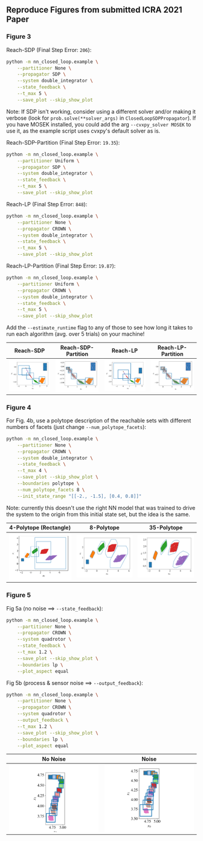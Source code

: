 ## Reproduce Figures from submitted ICRA 2021 Paper

### Figure 3

Reach-SDP (Final Step Error: `206`):
```bash
python -m nn_closed_loop.example \
	--partitioner None \
	--propagator SDP \
	--system double_integrator \
	--state_feedback \
	--t_max 5 \
	--save_plot --skip_show_plot
```
Note: If SDP isn't working, consider using a different solver and/or making it verbose (look for `prob.solve(**solver_args)` in `ClosedLoopSDPPropagator`). If you have MOSEK installed, you could add the arg `--cvxpy_solver MOSEK` to use it, as the example script uses cvxpy's default solver as is.

Reach-SDP-Partition (Final Step Error: `19.35`):
```bash
python -m nn_closed_loop.example \
	--partitioner Uniform \
	--propagator SDP \
	--system double_integrator \
	--state_feedback \
	--t_max 5 \
	--save_plot --skip_show_plot
```

Reach-LP (Final Step Error: `848`):
```bash
python -m nn_closed_loop.example \
	--partitioner None \
	--propagator CROWN \
	--system double_integrator \
	--state_feedback \
	--t_max 5 \
	--save_plot --skip_show_plot
```

Reach-LP-Partition (Final Step Error: `19.87`):
```bash
python -m nn_closed_loop.example \
	--partitioner Uniform \
	--propagator CROWN \
	--system double_integrator \
	--state_feedback \
	--t_max 5 \
	--save_plot --skip_show_plot
```

Add the `--estimate_runtime` flag to any of those to see how long it takes to run each algorithm (avg. over 5 trials) on your machine!

Reach-SDP | Reach-SDP-Partition | Reach-LP | Reach-LP-Partition
------------ | ------------- | ------------- | -------------
![Reach-SDP](docs/_static/icra21/fig_3/double_integrator_mpc_None_SDP.png) | ![Reach-SDP-Partition](docs/_static/icra21/fig_3/double_integrator_mpc_Uniform_SDP.png) | ![Reach-LP](docs/_static/icra21/fig_3/double_integrator_mpc_None_CROWN.png) | ![Reach-LP-Partition](docs/_static/icra21/fig_3/double_integrator_mpc_Uniform_CROWN.png)

### Figure 4

For Fig. 4b, use a polytope description of the reachable sets with different numbers of facets (just change `--num_polytope_facets`):
```bash
python -m nn_closed_loop.example \
	--partitioner None \
	--propagator CROWN \
	--system double_integrator \
	--state_feedback \
	--t_max 4 \
	--save_plot --skip_show_plot \
	--boundaries polytope \
	--num_polytope_facets 8 \
	--init_state_range "[[-2., -1.5], [0.4, 0.8]]"
```

Note: currently this doesn't use the right NN model that was trained to drive the system to the origin from this initial state set, but the idea is the same.

4-Polytope (Rectangle) | 8-Polytope | 35-Polytope
------------ | ------------- | -------------
![4-Polytope](docs/_static/icra21/fig_4/double_integrator_mpc_None_CROWN_tmax_4.0_polytope_4.png) | ![8-Polytope](docs/_static/icra21/fig_4/double_integrator_mpc_None_CROWN_tmax_4.0_polytope_8.png) | ![35-Polytope](docs/_static/icra21/fig_4/double_integrator_mpc_None_CROWN_tmax_4.0_polytope_35.png)

### Figure 5

Fig 5a (no noise ==> `--state_feedback`):
```bash
python -m nn_closed_loop.example \
	--partitioner None \
	--propagator CROWN \
	--system quadrotor \
	--state_feedback \
	--t_max 1.2 \
	--save_plot --skip_show_plot \
	--boundaries lp \
	--plot_aspect equal
```

Fig 5b (process & sensor noise ==> `--output_feedback`):
```bash
python -m nn_closed_loop.example \
	--partitioner None \
	--propagator CROWN \
	--system quadrotor \
	--output_feedback \
	--t_max 1.2 \
	--save_plot --skip_show_plot \
	--boundaries lp \
	--plot_aspect equal
```

No Noise | Noise
------------ | -------------
![No Noise](docs/_static/icra21/fig_5/quadrotor_None_CROWN_tmax_1.2_lp_8_state_feedback.png) | ![Noise](docs/_static/icra21/fig_5/quadrotor_None_CROWN_tmax_1.2_lp_8_output_feedback.png)

